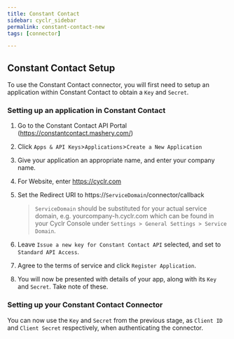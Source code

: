 ```yaml
---
title: Constant Contact
sidebar: cyclr_sidebar
permalink: constant-contact-new
tags: [connector]

---
```


## Constant Contact Setup

To use the Constant Contact connector, you will first need to setup an application within Constant Contact to obtain a `Key` and `Secret`.


### Setting up an application in Constant Contact
1. Go to the Constant Contact API Portal (https://constantcontact.mashery.com/)
2. Click `Apps & API Keys`>`Applications`>`Create a New Application`
3. Give your application an appropriate name, and enter your company name.
4. For Website, enter https://cyclr.com
5. Set the Redirect URI to htt<span></span>ps://`ServiceDomain`/connector/callback 

    > `ServiceDomain` should be substituted for your actual service domain, e.g. yourcompany-h.cyclr.com which can be found in your Cyclr Console under `Settings > General Settings > Service Domain`.
6. Leave `Issue a new key for Constant Contact API` selected, and set to `Standard API Access`.
7. Agree to the terms of service and click `Register Application`.
8. You will now be presented with details of your app, along with its `Key` and `Secret`.  Take note of these.

### Setting up your Constant Contact Connector

You can now use the `Key` and `Secret` from the previous stage, as `Client ID` and `Client Secret` respectively, when authenticating the connector.
